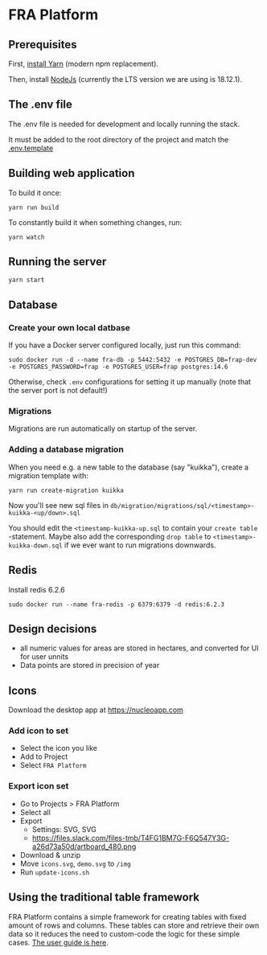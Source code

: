# FRA Platform

## Prerequisites

First, [install Yarn](https://yarnpkg.com/en/docs/install) (modern npm replacement).

Then, install [NodeJs](https://nodejs.org/en/download/) (currently the LTS version we are using is 18.12.1).

## The .env file

The .env file is needed for development and locally running the stack.

It must be added to the root directory of the project and match the [.env.template](./.env.template)


## Building web application

To build it once:

```yarn run build```

To constantly build it when something changes, run:

```yarn watch```

## Running the server

```yarn start```

## Database

### Create your own local datbase

If you have a Docker server configured locally, just run this command:

```shell
sudo docker run -d --name fra-db -p 5442:5432 -e POSTGRES_DB=frap-dev -e POSTGRES_PASSWORD=frap -e POSTGRES_USER=frap postgres:14.6
```

Otherwise, check `.env` configurations for setting it up manually (note that the server port is not default!)

### Migrations

Migrations are run automatically on startup of the server.

### Adding a database migration

When you need e.g. a new table to the database (say "kuikka"), create a migration
template with:

```shell
yarn run create-migration kuikka
```

Now you'll see new sql files in `db/migration/migrations/sql/<timestamp>-kuikka-<up/down>.sql`

You should edit the `<timestamp-kuikka-up.sql` to contain your `create table` -statement. Maybe also
add the corresponding `drop table` to `<timestamp>-kuikka-down.sql` if we ever want to run migrations downwards.

## Redis

Install redis 6.2.6

```shell
sudo docker run --name fra-redis -p 6379:6379 -d redis:6.2.3
```

## Design decisions

* all numeric values for areas are stored in hectares, and converted for UI for user unnits
* Data points are stored in precision of year

## Icons

Download the desktop app  at https://nucleoapp.com

### Add icon to set

* Select the icon you like
* Add to Project
* Select `FRA Platform`

### Export icon set

* Go to Projects > FRA Platform
* Select all
* Export
    * Settings: SVG, SVG <symbols>
    * https://files.slack.com/files-tmb/T4FG1BM7G-F6Q547Y3G-a26d73a50d/artboard_480.png
* Download & unzip
* Move `icons.svg`, `demo.svg` to `/img`
* Run `update-icons.sh`

## Using the traditional table framework

FRA Platform contains a simple framework for creating tables with
fixed amount of rows and columns. These tables can store and retrieve
their own data so it reduces the need to custom-code the logic for
these simple cases. [The user guide is here](doc/traditional-table-guide.md).

